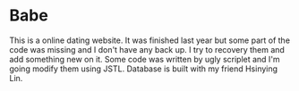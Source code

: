 # Babe
This is a online dating website.
It was finished last year but some part of the code was missing and I don't have any back up. I try to recovery them and
add something new on it. Some code was written by ugly scriplet and I'm going modify them using JSTL.
Database is built with my friend Hsinying Lin.
